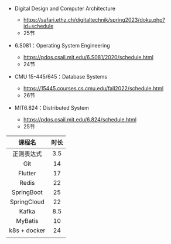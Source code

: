 - Digital Design and Computer Architecture

  - https://safari.ethz.ch/digitaltechnik/spring2023/doku.php?id=schedule
  - 25节
  
- 6.S081：Operating System Engineering
  - https://pdos.csail.mit.edu/6.S081/2020/schedule.html
  - 24节
  
- CMU 15-445/645：Database Systems

  - https://15445.courses.cs.cmu.edu/fall2022/schedule.html
  - 26节
  
- MIT6.824：Distributed System

  - https://pdos.csail.mit.edu/6.824/schedule.html
  - 25节
  
  





|    课程名    | 时长 |
| :----------: | :--: |
|  正则表达式  | 3.5  |
|     Git      |  14  |
|   Flutter    |  17  |
|    Redis     |  22  |
|  SpringBoot  |  25  |
| SpringCloud  |  22  |
|    Kafka     | 8.5  |
|   MyBatis    |  10  |
| k8s + docker |  24  |
|              |      |









